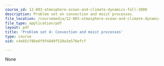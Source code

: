 ```yaml
---
course_id: 12-003-atmosphere-ocean-and-climate-dynamics-fall-2008
description: Problem set on convection and moist processes.
file_location: /coursemedia/12-003-atmosphere-ocean-and-climate-dynamics-fall-2008/c4eb5cf86e6f9f4840f520a3e578efcf_homework4.pdf
file_type: application/pdf
layout: pdf
title: 'Problem set 4: Convection and moist processes'
type: course
uid: c4eb5cf86e6f9f4840f520a3e578efcf

---
```

None